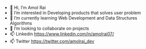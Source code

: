 - 👋 Hi, I’m Amol Rai
- 👀 I’m interested in Developing products that solves user problem
- 🌱 I’m currently learning Web Development and Data Structures Algorithms
- 💞️ I’m looking to collaborate on projects
- 📫 Linkedin https://www.linkedin.com/in/amolrai07/
- 📫 Twitter https://twitter.com/amolrai_dev

<!---
AmolRai/AmolRai is a ✨ special ✨ repository because its `README.md` (this file) appears on your GitHub profile.
You can click the Preview link to take a look at your changes.
--->
